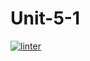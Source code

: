 # Unit-5-1
[![linter](https://github.com/A-land/Unit-5-1/workflows/linter/badge.svg)](https://github.com/marketplace/actions/super-linter)
